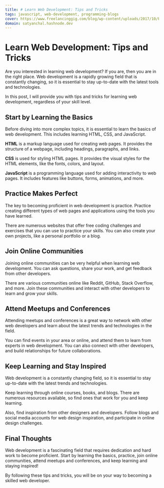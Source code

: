 ```yaml
---
title: # Learn Web Development: Tips and Tricks
tags: javascript, web-development, programming-blogs
cover: https://www.freelancinggig.com/blog/wp-content/uploads/2017/10/Programming-Language-for-Future.png
domain: satyanchal.hashnode.dev
--- 
```

# Learn Web Development: Tips and Tricks

Are you interested in learning web development? If you are, then you are in the right place. Web development is a rapidly growing field that is constantly changing, so it is essential to stay up-to-date with the latest tools and technologies.

In this post, I will provide you with tips and tricks for learning web development, regardless of your skill level.

## Start by Learning the Basics

Before diving into more complex topics, it is essential to learn the basics of web development. This includes learning HTML, CSS, and JavaScript.

**HTML** is a markup language used for creating web pages. It provides the structure of a webpage, including headings, paragraphs, and links.

**CSS** is used for styling HTML pages. It provides the visual styles for the HTML elements, like the fonts, colors, and layout.

**JavaScript** is a programming language used for adding interactivity to web pages. It includes features like buttons, forms, animations, and more.

## Practice Makes Perfect

The key to becoming proficient in web development is practice. Practice creating different types of web pages and applications using the tools you have learned.

There are numerous websites that offer free coding challenges and exercises that you can use to practice your skills. You can also create your own projects, like a personal portfolio or a blog.

## Join Online Communities

Joining online communities can be very helpful when learning web development. You can ask questions, share your work, and get feedback from other developers.

There are various communities online like Reddit, GitHub, Stack Overflow, and more. Join these communities and interact with other developers to learn and grow your skills.

## Attend Meetups and Conferences

Attending meetups and conferences is a great way to network with other web developers and learn about the latest trends and technologies in the field.

You can find events in your area or online, and attend them to learn from experts in web development. You can also connect with other developers, and build relationships for future collaborations.

## Keep Learning and Stay Inspired

Web development is a constantly changing field, so it is essential to stay up-to-date with the latest trends and technologies.

Keep learning through online courses, books, and blogs. There are numerous resources available, so find ones that work for you and keep learning.

Also, find inspiration from other designers and developers. Follow blogs and social media accounts for web design inspiration, and participate in online design challenges.

## Final Thoughts

Web development is a fascinating field that requires dedication and hard work to become proficient. Start by learning the basics, practice, join online communities, attend meetups and conferences, and keep learning and staying inspired!

By following these tips and tricks, you will be on your way to becoming a skilled web developer.
